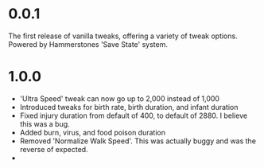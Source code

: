 # 0.0.1

The first release of vanilla tweaks, offering a variety of tweak options. Powered by Hammerstones 'Save State' system.

# 1.0.0

 - 'Ultra Speed' tweak can now go up to 2,000 instead of 1,000
 - Introduced tweaks for birth rate, birth duration, and infant duration
 - Fixed injury duration from default of 400, to default of 2880. I believe this was a bug.
 - Added burn, virus, and food poison duration
 - Removed 'Normalize Walk Speed'. This was actually buggy and was the reverse of expected.
 - 